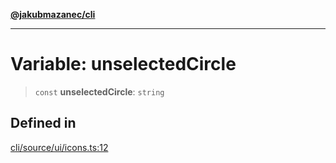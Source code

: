 [**@jakubmazanec/cli**](../../../README.md)

---

# Variable: unselectedCircle

> `const` **unselectedCircle**: `string`

## Defined in

[cli/source/ui/icons.ts:12](https://github.com/jakubmazanec/tools/blob/3e339f67fc5b5cd011c28acb315570a2f29efedc/packages/cli/source/ui/icons.ts#L12)
